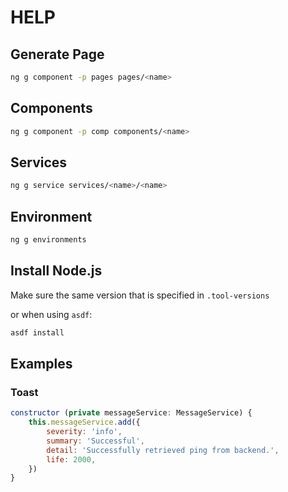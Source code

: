 # HELP

## Generate Page

```bash
ng g component -p pages pages/<name>
```

## Components

```bash
ng g component -p comp components/<name>
```

## Services

```bash
ng g service services/<name>/<name>
```

## Environment

```bash
ng g environments
```

## Install Node.js

Make sure the same version that is specified in `.tool-versions`

or when using `asdf`:

```bash
asdf install
```

## Examples

### Toast

```js
constructor (private messageService: MessageService) {
    this.messageService.add({
        severity: 'info',
        summary: 'Successful',
        detail: 'Successfully retrieved ping from backend.',
        life: 2000,
    })
}
```